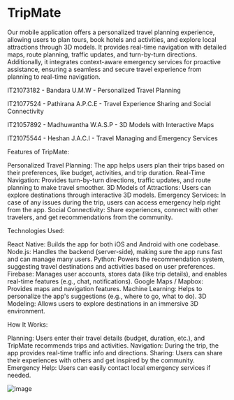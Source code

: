 # TripMate
Our mobile application offers a personalized travel planning experience, allowing users to plan tours, book hotels and activities, and explore local attractions through 3D models. It provides real-time navigation with detailed maps, route planning, traffic updates, and turn-by-turn directions. Additionally, it integrates context-aware emergency services for proactive assistance, ensuring a seamless and secure travel experience from planning to real-time navigation.

IT21073182 - Bandara U.M.W - Personalized Travel Planning

IT21077524 - Pathirana A.P.C.E - Travel Experience Sharing and Social Connectivity

IT21057892 - Madhuwantha W.A.S.P - 3D Models with Interactive Maps

IT21075544 - Heshan J.A.C.I - Travel Managing and Emergency Services

Features of TripMate:

Personalized Travel Planning: The app helps users plan their trips based on their preferences, like budget, activities, and trip duration. Real-Time Navigation: Provides turn-by-turn directions, traffic updates, and route planning to make travel smoother. 3D Models of Attractions: Users can explore destinations through interactive 3D models. Emergency Services: In case of any issues during the trip, users can access emergency help right from the app. Social Connectivity: Share experiences, connect with other travelers, and get recommendations from the community.

Technologies Used:

React Native: Builds the app for both iOS and Android with one codebase. Node.js: Handles the backend (server-side), making sure the app runs fast and can manage many users. Python: Powers the recommendation system, suggesting travel destinations and activities based on user preferences. Firebase: Manages user accounts, stores data (like trip details), and enables real-time features (e.g., chat, notifications). Google Maps / Mapbox: Provides maps and navigation features. Machine Learning: Helps to personalize the app's suggestions (e.g., where to go, what to do). 3D Modeling: Allows users to explore destinations in an immersive 3D environment.

How It Works:

Planning: Users enter their travel details (budget, duration, etc.), and TripMate recommends trips and activities. Navigation: During the trip, the app provides real-time traffic info and directions. Sharing: Users can share their experiences with others and get inspired by the community. Emergency Help: Users can easily contact local emergency services if needed.


![image](https://github.com/user-attachments/assets/3ec24bb4-9c4d-4901-a502-0ae01b161194)

